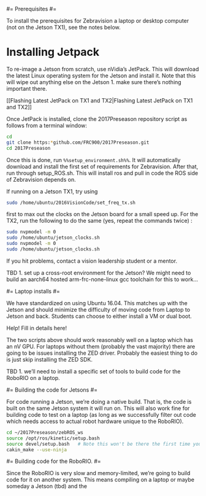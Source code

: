 #= Prerequisites #=

To install the prerequisites for Zebravision a laptop or desktop computer (not on the Jetson TX1), see the notes below.

# Installing Jetpack #

To re-image a Jetson from scratch, use nVidia’s JetPack. This will download the latest Linux operating system for the Jetson and install it. Note that this will wipe out anything else on the Jetson 1. make sure there’s nothing important there.

[[Flashing Latest JetPack on TX1 and TX2|Flashing Latest JetPack on TX1 and TX2]]

Once JetPack is installed, clone the 2017Preseason repository script as follows from a terminal window:

```bash
cd
git clone https:*github.com/FRC900/2017Preseason.git
cd 2017Preseason
```
Once this is done, run `%%setup_environment.sh%%`. It will automatically download and install the first set of requirements for Zebravision. After that, run through setup_ROS.sh. This will install ros and pull in code the ROS side of Zebravision depends on.

If running on a Jetson TX1, try using

```bash
sudo /home/ubuntu/2016VisionCode/set_freq_tx.sh
```
first to max out the clocks on the Jetson board for a small speed up. For the TX2, run the following to do the same (yes, repeat the commands twice) :

```bash
sudo nvpmodel -m 0
sudo /home/ubuntu/jetson_clocks.sh
sudo nvpmodel -m 0
sudo /home/ubuntu/jetson_clocks.sh
```
If you hit problems, contact a vision leadership student or a mentor.

TBD 1. set up a cross-root environment for the Jetson? We might need to build an aarch64 hosted arm-frc-none-linux gcc toolchain for this to work…

#= Laptop installs #=

We have standardized on using Ubuntu 16.04. This matches up with the Jetson and should minimize the difficulty of moving code from Laptop to Jetson and back. Students can choose to either install a VM or dual boot.

Help! Fill in details here!

The two scripts above should work reasonably well on a laptop which has an nV GPU. For laptops without them (probably the vast majority) there are going to be issues installing the ZED driver. Probably the easiest thing to do is just skip installing the ZED SDK.

TBD 1. we’ll need to install a specific set of tools to build code for the RoboRIO on a laptop.

#= Building the code for Jetsons #=

For code running a Jetson, we’re doing a native build. That is, the code is built on the same Jetson system it will run on. This will also work fine for building code to test on a laptop (as long as we successfully filter out code which needs access to actual robot hardware unique to the RoboRIO).

```bash
cd ~/2017Preseason/zebROS_ws
source /opt/ros/kinetic/setup.bash
source devel/setup.bash   # Note this won't be there the first time you build. Don't panic! It will be created by the first catkin_make call. Be sure to re-source the file once it exists
cakin_make --use-ninja
```
#= Building code for the RoboRIO. #=

Since the RoboRIO is very slow and memory-limited, we’re going to build code for it on another system. This means compiling on a laptop or maybe someday a Jetson (tbd) and the